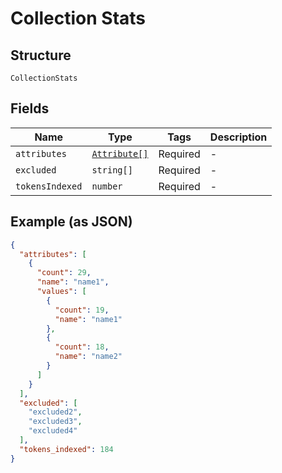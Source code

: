 
# Collection Stats

## Structure

`CollectionStats`

## Fields

| Name | Type | Tags | Description |
|  --- | --- | --- | --- |
| `attributes` | [`Attribute[]`](../../doc/models/attribute.md) | Required | - |
| `excluded` | `string[]` | Required | - |
| `tokensIndexed` | `number` | Required | - |

## Example (as JSON)

```json
{
  "attributes": [
    {
      "count": 29,
      "name": "name1",
      "values": [
        {
          "count": 19,
          "name": "name1"
        },
        {
          "count": 18,
          "name": "name2"
        }
      ]
    }
  ],
  "excluded": [
    "excluded2",
    "excluded3",
    "excluded4"
  ],
  "tokens_indexed": 184
}
```

